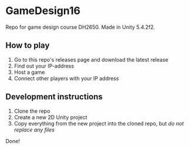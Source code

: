 # GameDesign16
Repo for game design course DH2650. Made in Unity 5.4.2f2.

## How to play
1. Go to this repo's releases page and download the latest release
2. Find out your IP-address
3. Host a game
4. Connect other players with your IP address

## Development instructions
1. Clone the repo
2. Create a new 2D Unity project
3. Copy everything from the new project into the cloned repo, but *do not replace any files*

Done!

